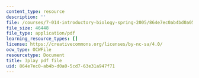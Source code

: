 ```yaml
---
content_type: resource
description: ''
file: /courses/7-014-introductory-biology-spring-2005/864e7ec0ab4bd0a05cd763e31a947f71_1000887.pdf
file_size: 46448
file_type: application/pdf
learning_resource_types: []
license: https://creativecommons.org/licenses/by-nc-sa/4.0/
ocw_type: OCWFile
resourcetype: Document
title: 3play pdf file
uid: 864e7ec0-ab4b-d0a0-5cd7-63e31a947f71
---
```

